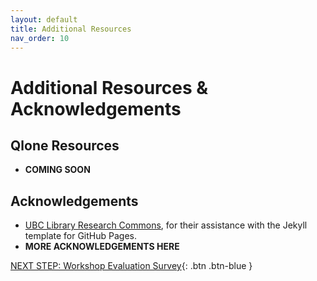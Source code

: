 ```yaml
---
layout: default
title: Additional Resources
nav_order: 10
---
```

# Additional Resources & Acknowledgements

## Qlone Resources
- **COMING SOON**

## Acknowledgements

- [UBC Library Research Commons](https://github.com/ubc-library-rc/), for their assistance with the Jekyll template for GitHub Pages.
- **MORE ACKNOWLEDGEMENTS HERE**

[NEXT STEP: Workshop Evaluation Survey](workshop-survey.html){: .btn .btn-blue }
